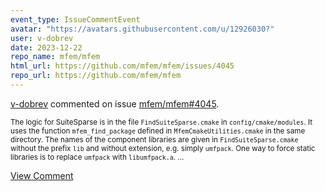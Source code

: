 ```yaml
---
event_type: IssueCommentEvent
avatar: "https://avatars.githubusercontent.com/u/12926030?"
user: v-dobrev
date: 2023-12-22
repo_name: mfem/mfem
html_url: https://github.com/mfem/mfem/issues/4045
repo_url: https://github.com/mfem/mfem
---
```


<a href='https://github.com/v-dobrev' target='_blank'>v-dobrev</a> commented on issue <a href='https://github.com/mfem/mfem/issues/4045' target='_blank'>mfem/mfem#4045</a>.

<small>The logic for SuiteSparse is in the file `FindSuiteSparse.cmake` in `config/cmake/modules`. It uses the function `mfem_find_package` defined in `MfemCmakeUtilities.cmake` in the same directory. The names of the component libraries are given in `FindSuiteSparse.cmake` without the prefix `lib` and without extension, e.g. simply `umfpack`. One way to force static libraries is to replace `umfpack` with `libumfpack.a`....</small>

<a href='https://github.com/mfem/mfem/issues/4045' target='_blank'>View Comment</a>